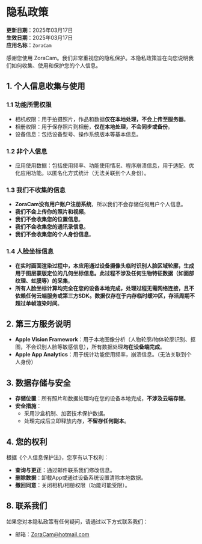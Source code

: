 # 隐私政策

**更新日期**：2025年03月17日  
**生效日期**：2025年03月17日  
**应用名称**：`ZoraCam` 

感谢您使用 ZoraCam。我们非常重视您的隐私保护。本隐私政策旨在向您说明我们如何收集、使用和保护您的个人信息。

## 1. 个人信息收集与使用
### 1.1 功能所需权限
- 相机权限：用于拍摄照片，作品和数据**仅在本地处理，不会上传至服务器**。
- 相册权限：用于保存照片到相册，**仅在本地处理，不会同步或备份**。
- 设备信息：包括设备型号、操作系统版本等基本信息。

### 1.2 非个人信息
- 应用使用数据：包括使用频率、功能使用情况、程序崩溃信息，用于适配、优化应用功能。以匿名化方式统计（无法关联到个人身份）。  

### 1.3 我们不收集的信息
- **ZoraCam没有用户账户注册系统**，所以我们不会存储任何用户个人信息。
- **我们不会上传你的照片和视频**。
- **我们不会收集您的位置信息**。
- **我们不会收集您的通讯录信息**。
- **我们不会收集您的个人身份信息**。

### 1.4 人脸坐标信息
- **在实时画面渲染过程中，本应用通过设备摄像头临时识别人脸区域轮廓，生成用于图层蒙版定位的几何坐标信息。此过程不涉及任何生物特征数据（如面部纹理、虹膜等）的采集**。
- **所有人脸坐标计算均完全在您的设备本地完成，处理过程无需网络连接，且不依赖任何云端服务或第三方SDK。数据仅存在于内存临时缓冲区，存活周期不超过单帧渲染时间**。

## 2. 第三方服务说明

- ​**Apple Vision Framework**：用于本地图像分析（人物轮廓/物体轮廓识别、抠图，不会识别人脸等敏感信息），所有数据处理**均在设备端完成**。  
- ​**Apple App Analytics**：用于统计功能使用频率，崩溃信息。（无法关联到个人身份）

## 3. 数据存储与安全
- ​**存储位置**：所有照片和数据处理均在您的设备本地完成，​**不涉及云端存储**。
- ​**安全措施**：  
  - 采用沙盒机制、加密技术保护数据。  
  - 处理完成后立即释放内存，​**不留存任何副本**。
 
## 4. 您的权利
根据《个人信息保护法》，您享有以下权利：  
- ​**查询与更正**：通过邮件联系我们修改信息。
- **删除数据**：卸载App或通过设备系统设置清除本地数据。  
- ​**撤回同意**：关闭相机/相册权限（功能可能受限）。  

## 8. 联系我们
如果您对本隐私政策有任何疑问，请通过以下方式联系我们：
- 邮箱：ZoraCam@hotmail.com
